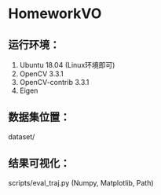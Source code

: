 # HomeworkVO

## 运行环境：
1. Ubuntu 18.04 (Linux环境即可)
2. OpenCV 3.3.1
3. OpenCV-contrib 3.3.1
4. Eigen


## 数据集位置：
dataset/


## 结果可视化：
scripts/eval_traj.py (Numpy, Matplotlib, Path)
